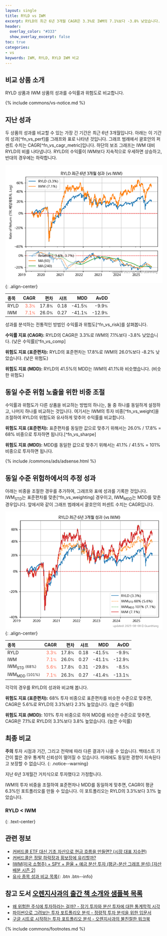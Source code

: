 ```yaml
---
layout: single
title: RYLD vs IWM
excerpt: RYLD의 최근 6년 3개월 CAGR은 3.3%로 IWM의 7.1%보다 -3.8% 낮았습니다.
header:
  overlay_color: "#333"
  show_overlay_excerpt: false
toc: true
categories:
- vs
keywords: IWM, RYLD, RYLD IWM 비교
---
```


## 비교 상품 소개


RYLD 상품과 IWM 상품의 성과를 수익률과 위험도로 비교합니다.





{% include commons/vs-notice.md %}

## 지난 성과

두 상품의 성과를 비교할 수 있는 가장 긴 기간은 최근 6년 3개월입니다. 아래는 이 기간의 성과[^fn_vs_perf]를 그래프와 표로 나타낸 것입니다.
그래프 범례에서 괄호안의 퍼센트 수치는 CAGR[^fn_vs_cagr_metric]입니다.
하단의 보조 그래프는 IWM 대비 RYLD의 비를 나타냅니다.
RYLD의 수익률이 IWM보다 지속적으로 우세하면 상승하고, 반대의 경우에는 하락합니다.

![RYLD](/vs/images/ryld-vs-iwm_dual.png){: .align-center}

| **종목** | **CAGR** | **편차** | **샤프** | **MDD** | **AvDD** |
| :------------ | ------: | -----------: | -------: | ------: | -------: |
| RYLD | <span style="color: tomato">3.3<small>%</small></span> | 17.8<small>%</small> | 0.18 | -41.5<small>%</small> | -9.9<small>%</small> |
| IWM | <span style="color: tomato">7.1<small>%</small></span> | 26.0<small>%</small> | 0.27 | -41.1<small>%</small> | -12.9<small>%</small> |

<!-- more -->


성과를 분석하는 전통적인 방법인 수익률과 위험도[^fn_vs_risk]를 살펴봅니다.

**수익률 지표 (CAGR):** RYLD의 CAGR은 3.3%로 IWM의 7.1%보다 -3.8% 낮았습니다. (낮은 수익률)[^fn_vs_comp]

**위험도 지표 (표준편차):** RYLD의 표준편차는 17.8%로 IWM의 26.0%보다 -8.2% 낮았습니다. (낮은 위험도)

**위험도 지표 (MDD):** RYLD의 41.5%의 MDD는 IWM의 41.1%와 비슷했습니다. (비슷한 위험도)



## 동일 수준 위험 노출을 위한 비중 조절

수익률과 위험도가 다른 상품을 비교하는 방법의 하나는, 둘 중 하나를 동일하게 설정하고, 나머지 하나를 비교하는 것입니다.
여기서는 IWM의 투자 비중[^fn_vs_weight]을 조절하여 RYLD의 위험도와 유사하게 맞추어 수익률를 비교합니다.

**위험도 지표 (표준편차):** 표준편차를 동일한 값으로 맞추기 위해서는 26.0% / 17.8% = 68% 비중으로 투자하면 됩니다.[^fn_vs_sharpe]

**위험도 지표 (MDD):** MDD를 동일한 값으로 맞추기 위해서는 41.1% / 41.5% = 101% 비중으로 투자하면 됩니다.


{% include /commons/ads/adsense.html %}



## 동일 수준 위험하에서의 추정 성과

아래는 비중을 조절한 경우를 추가하여, 그래프와 표에 성과를 기록한 것입니다.
IWM<sub>STD</sub>는 표준편차를 맞춘[^fn_vs_weighting] 경우이고, IWM<sub>MDD</sub>는 MDD를 맞춘 경우입니다.
앞에서와 같이 그래프 범례에서 괄호안의 퍼센트 수치는 CAGR입니다.


![RYLD](/vs/images/ryld-vs-iwm.png){: .align-center}



| **종목** | **CAGR** | **편차** | **샤프** | **MDD** | **AvDD** |
| :------------ | ------: | -----------: | -------: | ------: | -------: |
| RYLD | <span style="color: tomato">3.3<small>%</small></span> | 17.8<small>%</small> | 0.18 | -41.5<small>%</small> | -9.9<small>%</small> |
| IWM | <span style="color: tomato">7.1<small>%</small></span> | 26.0<small>%</small> | 0.27 | -41.1<small>%</small> | -12.9<small>%</small> |
| IWM<sub>STD</sub> <small>(68%)</small> | <span style="color: tomato">5.6<small>%</small></span> | 17.8<small>%</small> | 0.31 | -29.8<small>%</small> | -8.5<small>%</small> |
| IWM<sub>MDD</sub> <small>(101%)</small> | <span style="color: tomato">7.1<small>%</small></span> | 26.3<small>%</small> | 0.27 | -41.4<small>%</small> | -13.1<small>%</small> |



각각의 경우를 RYLD의 성과와 비교해 봅니다.

**위험도 지표 (표준편차):** 68% 투자 비중으로 표준편차를 비슷한 수준으로 맞추면, CAGR은 5.6%로 RYLD의 3.3%보다 2.3% 높았습니다. (높은 수익률)

**위험도 지표 (MDD):** 101% 투자 비중으로 하여 MDD를 비슷한 수준으로 맞추면, CAGR은 7.1%로 RYLD의 3.3%보다 3.8% 높았습니다. (높은 수익률)




## 최종 비교

**주의** 투자 시점과 기간, 그리고 전략에 따라 다른 결과가 나올 수 있습니다. 백테스트 기간이 짧은 경우 통계적 신뢰성이 떨어질 수 있습니다. 미래에도 동일한 경향이 지속된다고 보장할 수 없습니다.
{: .notice--warning}

지난 6년 3개월간 거치식으로 투자했다고 가정합니다.

IWM의 투자 비중을 조절하여 표준편차나 MDD를 동일하게 맞추면, CAGR이 평균 6.3%인 포트폴리오를 만들 수 있습니다.
이 포트폴리오는 RYLD의 3.3%보다 3.1% 높았습니다.

### RYLD &lt; IWM
{: .text-center}


## 관련 정보

- [커버드콜 ETF 대신 기초 자산으로 현금 흐름을 만들면? (시장 대표 지수편)](https://kongdori.tistory.com/285)
- [커버드콜은 정말 하락장과 횡보장에 유리할까?](https://kongdori.tistory.com/238)
- [IWM(미국 소형주) + SPY + 환율 + 예금 분산 투자 (평균-분산 그래프 분석) [자산 배분 시즌 2]](https://m.blog.naver.com/onuri2005/223923687939)
- [유사 종목 성과 비교 목록](/vs/){: .btn .btn--info}


## 참고 도서 [오렌지사과의 출간 책 소개와 샘플북 목록](https://kongdori.tistory.com/691)

- [왜 위험한 주식에 투자하라는 걸까? - 장기 투자와 분산 투자에 대한 통계학적 시각](https://kongdori.tistory.com/421)
- [파이썬으로 그려보는 투자 포트폴리오 분석  - 정량적 투자 분석을 위한 입문서](https://kongdori.tistory.com/643)
- [구글 시트로 시작하는 투자 포트폴리오 분석 - 오렌지사과의 불친절한 워크북](https://kongdori.tistory.com/449)

{% include commons/footnotes.md %}